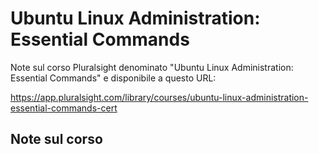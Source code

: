# Ubuntu Linux Administration: Essential Commands

Note sul corso Pluralsight denominato "Ubuntu Linux Administration: Essential Commands" e disponibile a questo URL:

<https://app.pluralsight.com/library/courses/ubuntu-linux-administration-essential-commands-cert>

## Note sul corso